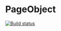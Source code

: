 # PageObject
[![Build status](https://ci.appveyor.com/api/projects/status/4rxwhh7xos8do6gi?svg=true)](https://ci.appveyor.com/project/Katya6568/pageobject)
